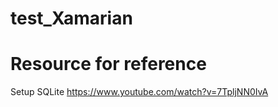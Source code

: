 # test_Xamarian

# Resource for reference

Setup SQLite
https://www.youtube.com/watch?v=7TpljNN0IvA
